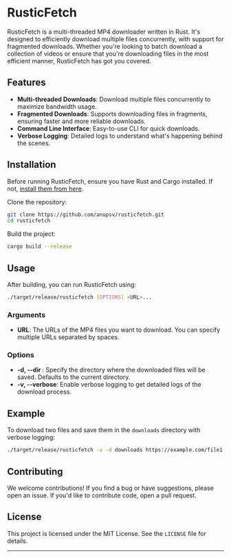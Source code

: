 # RusticFetch

RusticFetch is a multi-threaded MP4 downloader written in Rust. It's designed to efficiently download multiple files concurrently, with support for fragmented downloads. Whether you're looking to batch download a collection of videos or ensure that you're downloading files in the most efficient manner, RusticFetch has got you covered.

## Features

- **Multi-threaded Downloads**: Download multiple files concurrently to maximize bandwidth usage.
- **Fragmented Downloads**: Supports downloading files in fragments, ensuring faster and more reliable downloads.
- **Command Line Interface**: Easy-to-use CLI for quick downloads.
- **Verbose Logging**: Detailed logs to understand what's happening behind the scenes.

## Installation

Before running RusticFetch, ensure you have Rust and Cargo installed. If not, [install them from here](https://rustup.rs/).

Clone the repository:

```bash
git clone https://github.com/anupsv/rusticfetch.git
cd rusticfetch
```

Build the project:

```bash
cargo build --release
```

## Usage

After building, you can run RusticFetch using:

```bash
./target/release/rusticfetch [OPTIONS] <URL>...
```

### Arguments

- **URL**: The URLs of the MP4 files you want to download. You can specify multiple URLs separated by spaces.

### Options

- **-d, --dir <DIRECTORY>**: Specify the directory where the downloaded files will be saved. Defaults to the current directory.
- **-v, --verbose**: Enable verbose logging to get detailed logs of the download process.

## Example

To download two files and save them in the `downloads` directory with verbose logging:

```bash
./target/release/rusticfetch -v -d downloads https://example.com/file1.mp4 https://example.com/file2.mp4
```

## Contributing

We welcome contributions! If you find a bug or have suggestions, please open an issue. If you'd like to contribute code, open a pull request.

## License

This project is licensed under the MIT License. See the `LICENSE` file for details.

---